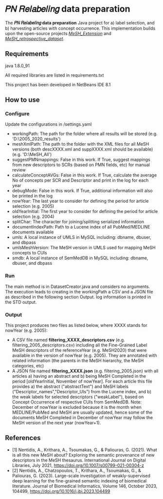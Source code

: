 # 𝑃𝑁 𝑅𝑒𝑙𝑎𝑏𝑒𝑙𝑖𝑛𝑔 data preparation

The **𝑃𝑁 𝑅𝑒𝑙𝑎𝑏𝑒𝑙𝑖𝑛𝑔 data preparation** Java project for a) label selection, and b) harvesting articles with concept occurrence. 
This implementation builds upon the open-source projects *[MeSH_Extension](https://github.com/tasosnent/MeSH_Extension)* and *[MeSH_retrospective_dataset](https://github.com/ThomasChatzopoulos/MeSH_retrospective_dataset)*.

## Requirements
java 1.8.0_91

All required libraries are listed in requirements.txt

This project has been developed in NetBeans IDE 8.1

## How to use

### Configure
 Update the configurations in /settings.yaml
 
* workingPath: The path for the folder where all results will be stored (e.g. 'D:\\2005_2020_results')
* meshXmlPath: The path to the folder with the XML files for all MeSH versions (both descXXXX.xml and suppXXXX.xml should be available) (e.g. 'D:\\MeSH_All')
* suggestPMNmappings: False in this work. If True, suggest mappings from new descriptors to SCRs (based on PMN fields, etc) for manual review
* calculateConceptAVGs: False in this work. If True, calculate the average No of concepts per SCR and Descriptor and print in the log for each year
* debugMode: False in this work. If True, additional information will also be printed in the log
* nowYear: The last year to consider for defining the period for article selection (e.g. 2005)
* oldYearInitial: The first year to consider for defining the period for article selection (e.g. 2004)
* splitChar: The character for joining/splitting serialized information
* documentIndexPath: Path to a Lucene index of all PubMed/MEDLINE documents available 
* umls: A local instance of UMLS in MySQL including: dbname, dbuser, and dbpass
* umlsMeshVersion: The MeSH version in UMLS used for mapping MeSH concepts to CUIs
* smdb: A local instance of SemMedDB in MySQL including: dbname, dbuser, and dbpass

### Run
The main method is in DatasetCreator.java and considers no arguments. 
The execution leads to creating in the workingPath a CSV and a JSON file as described in the following section Output. log information is printed in the STD output.

### Output
This project produces two files as listed below, where XXXX stands for nowYear (e.g. 2005):
* A CSV file named **filtering_XXXX_descriptors.csv** (e.g. filtering_2005_descriptors.csv) including all the Fine-Grained Label MeSH descriptors of the referenceYear (e.g. MeSH2020) that were available in the version of nowYear (e.g. 2005). They are annotated with related information (the parents in the MeSH hierarchy, the MeSH categories, etc)
* A JSON file named **filtering_XXXX.json** (e.g. filtering_2005.json) with all articles a) having an abstract and b) being MeSH Completed in the period [oldYearInitial, November of nowYear]. For each article this file provides a) the abstract ("abstractText") and MeSH labels ("Descriptor_names","Descriptor_UIs") from the Lucene index, and b) the weak labels for selected descriptors ("weakLabel"), based on Concept Occurrence of respective CUIs from SemMedDB. Note: December of nowYear is excluded because it is the month when MEDLINE/PubMed and MeSH are usually updated, hence some of the documents MeSH Completed in December of nowYear may follow the MeSH version of the next year (nowYear+1).

## References

* [1] Nentidis, A., Krithara, A., Tsoumakas, G., & Paliouras, G. (2021). What is all this new MeSH about? Exploring the semantic provenance of new descriptors in the MeSH thesaurus. International Journal on Digital Libraries, July 2021, https://doi.org/10.1007/s00799-021-00304-z
* [2] Nentidis, A., Chatzopoulos, T., Krithara, A., Tsoumakas, G., & Paliouras, G. (2023). Large-scale investigation of weakly-supervised deep learning for the fine-grained semantic indexing of biomedical literature. Journal of Biomedical Informatics, Volume 146, October 2023, 104499, https://doi.org/10.1016/j.jbi.2023.104499


